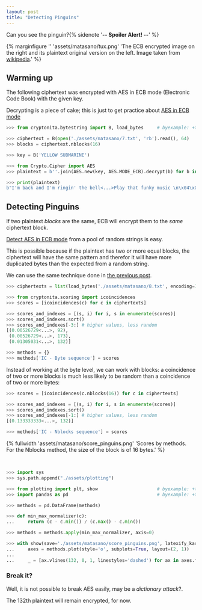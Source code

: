 ```yaml
---
layout: post
title: "Detecting Pinguins"
---
```


Can you see the pinguin?{% sidenote '**-- Spoiler Alert! --**' %}
<!--more-->

{% marginfigure '' 'assets/matasano/tux.png' 'The ECB encrypted image on the right
and its plaintext original version on the left. Image taken from
[wikipedia](https://en.wikipedia.org/wiki/Block_cipher_mode_of_operation).' %}


## Warming up

The following ciphertext was encrypted with AES in ECB mode (Electronic Code
Book) with the given key.

Decrypting is a piece of cake; this is just to get practice about
[AES in ECB mode](https://cryptopals.com/sets/1/challenges/7)

```python
>>> from cryptonita.bytestring import B, load_bytes     # byexample: +timeout=10

>>> ciphertext = B(open('./assets/matasano/7.txt', 'rb').read(), 64)
>>> blocks = ciphertext.nblocks(16)

>>> key = B('YELLOW SUBMARINE')

>>> from Crypto.Cipher import AES
>>> plaintext = b''.join(AES.new(key, AES.MODE_ECB).decrypt(b) for b in blocks)

>>> print(plaintext)
b"I'm back and I'm ringin' the bell<...>Play that funky music \n\x04\x04\x04\x04"
```

## Detecting Pinguins

If two plaintext *blocks* are the same, ECB
will encrypt them to the *same* ciphertext block.

[Detect AES in ECB mode](https://cryptopals.com/sets/1/challenges/8)
from a pool of random strings is easy.

This is possible because if the plaintext has two or more equal blocks,
the ciphertext will have the same pattern and therefor it will have
more duplicated bytes than the expected from a random string.

We can use the same technique done in
[the previous post](/book-of-gehn/articles/2018/04/01/A-string-of-coincidences-is-not-a-coincidence.html).

```python
>>> ciphertexts = list(load_bytes('./assets/matasano/8.txt', encoding=16))

>>> from cryptonita.scoring import icoincidences
>>> scores = [icoincidences(c) for c in ciphertexts]

>>> scores_and_indexes = [(s, i) for i, s in enumerate(scores)]
>>> scores_and_indexes.sort()
>>> scores_and_indexes[-3:] # higher values, less random
[(0.00526729<...>, 92),
 (0.00526729<...>, 173),
 (0.01305031<...>, 132)]

>>> methods = {}
>>> methods['IC - Byte sequence'] = scores
```

Instead of working at the byte level, we can work with blocks:
a coincidence of two or more blocks is much less likely to be random
than a coincidence of two or more bytes:

```python
>>> scores = [icoincidences(c.nblocks(16)) for c in ciphertexts]

>>> scores_and_indexes = [(s, i) for i, s in enumerate(scores)]
>>> scores_and_indexes.sort()
>>> scores_and_indexes[-1:] # higher values, less random
[(0.133333333<...>, 132)]

>>> methods['IC - Nblocks sequence'] = scores
```

{% fullwidth 'assets/matasano/score_pinguins.png' 'Scores by methods. For the Nblocks method, the size of the block is of 16 bytes.' %}

<br />


```python
>>> import sys
>>> sys.path.append("./assets/plotting")

>>> from plotting import plt, show                      # byexample: +timeout=10
>>> import pandas as pd                                 # byexample: +timeout=10

>>> methods = pd.DataFrame(methods)

>>> def min_max_normalizer(c):
...     return (c - c.min()) / (c.max() - c.min())

>>> methods = methods.apply(min_max_normalizer, axis=0)

>>> with show(save='./assets/matasano/score_pinguins.png', latexify_kargs={'columns':2}): # byexample: +timeout=600 +skip
...     axes = methods.plot(style='o', subplots=True, layout=(2, 1))
...
...     _ = [ax.vlines(132, 0, 1, linestyles='dashed') for ax in axes.flat]
```

### Break it?

Well, it is not possible to break AES easily,
may be a *dictionary attack*?.

The 132th plaintext  will remain encrypted, for now.

